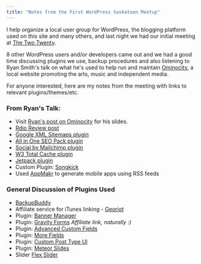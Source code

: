 ```yaml
---
title: "Notes from the First WordPress Saskatoon Meetup"
---
```

<p>I help organize a local user group for WordPress, the blogging platform used on this site and many others, and last night we had our initial meeting at <a href="https://thetwotwenty.ca/">The Two Twenty</a>.</p>
<p>8 other WordPress users and/or developers came out and we had a good time discussing plugins we use, backup procedures and also listening to Ryan Smith's talk on what he's used to help run and maintain <a href="https://www.ominocity.com/2012/07/25/wordpress-saskatoon-lecture-slides/">Ominocity</a>, a local website promoting the arts, music and independent media.</p>
<p>For anyone interested, here are my notes from the meeting with links to relevant plugins/themes/etc.</p>
<h3>From Ryan's Talk:</h3>
<ul>
<li>Visit <a href="https://www.ominocity.com/2012/07/25/wordpress-saskatoon-lecture-slides/">Ryan's post on Ominocity</a> for his slides.</li>
<li><a href="https://bitly.com/rdioreview">Rdio Review post</a></li>
<li><a href="https://wordpress.org/extend/plugins/google-sitemap-generator/">Google XML Sitemaps plugin</a></li>
<li><a href="https://wordpress.org/extend/plugins/all-in-one-seo-pack/">All in One SEO Pack plugin</a></li>
<li><a href="https://mailchimp.com/social-plugin-for-wordpress/">Social by Mailchimp plugin</a></li>
<li><a href="https://wordpress.org/extend/plugins/w3-total-cache/">W3 Total Cache plugin</a></li>
<li><a href="https://wordpress.org/extend/plugins/jetpack/">Jetpack plugin</a></li>
<li>Custom Plugin: <a href="https://bit.ly/omsongkick">Songkick</a></li>
<li>Used <a href="https://appmakr.com">AppMakr</a> to generate mobile apps using RSS feeds</li>
</ul>
<h3>General Discussion of Plugins Used</h3>
<ul>
<li><a href="https://pluginbuddy.com/purchase/backupbuddy/">BackupBuddy</a></li>
<li>Affiliate service for iTunes linking - <a href="https://georiot.com/">Georiot</a></li>
<li>Plugin: <a href="https://wordpress.org/extend/plugins/adwit-banner-manager/">Banner Manager</a></li>
<li>Plugin: <a href="https://www.e-junkie.com/ecom/gb.php?cl=54585&amp;c=ib&amp;aff=190629">Gravity Forms</a> <em>Affiliate link, naturally :)</em></li>
<li>Plugin: <a href="https://wordpress.org/extend/plugins/advanced-custom-fields/">Advanced Custom Fields</a></li>
<li>Plugin: <a href="https://wordpress.org/extend/plugins/more-fields/">More Fields</a></li>
<li>Plugin: <a href="https://wordpress.org/extend/plugins/custom-post-type-ui/">Custom Post Type UI</a></li>
<li>Plugin: <a href="https://wordpress.org/extend/plugins/meteor-slides/">Meteor Slides</a></li>
<li>Slider <a href="https://www.woothemes.com/flexslider/">Flex Slider</a></li>
</ul>

